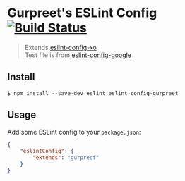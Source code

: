 # Gurpreet's ESLint Config [![Build Status](https://travis-ci.org/gurpreetatwal/eslint-config-gurpreet.svg?branch=master)](https://travis-ci.org/gurpreetatwal/eslint-config-gurpreet)

> Extends [eslint-config-xo](https://github.com/sindresorhus/eslint-config-xo)<br>
> Test file is from [eslint-config-google](https://github.com/google/eslint-config-google/) 

## Install

```
$ npm install --save-dev eslint eslint-config-gurpreet
```


## Usage

Add some ESLint config to your `package.json`:

```json
{
	"eslintConfig": {
		"extends": "gurpreet"
	}
}
```